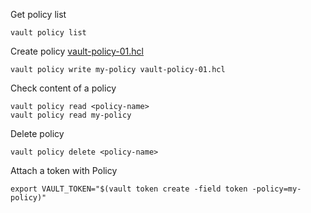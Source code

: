
Get policy list
```
vault policy list
```

Create policy [vault-policy-01.hcl](https://github.com/e2eSolutionArchitect/scripts/blob/main/hashicorp-vault/vault-policy-01.hcl)

```
vault policy write my-policy vault-policy-01.hcl
```

Check content of a policy
```
vault policy read <policy-name>
vault policy read my-policy
```

Delete policy
```
vault policy delete <policy-name>
```

Attach a token with Policy

```
export VAULT_TOKEN="$(vault token create -field token -policy=my-policy)"
```
